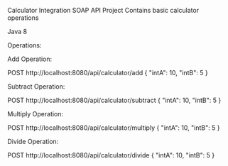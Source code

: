 Calculator Integration SOAP API Project
Contains basic calculator operations

Java 8

Operations:

Add Operation:

POST http://localhost:8080/api/calculator/add
{
"intA": 10,
"intB": 5
}

Subtract Operation:

POST http://localhost:8080/api/calculator/subtract
{
"intA": 10,
"intB": 5
}

Multiply Operation:

POST http://localhost:8080/api/calculator/multiply
{
"intA": 10,
"intB": 5
}

Divide Operation:

POST http://localhost:8080/api/calculator/divide
{
"intA": 10,
"intB": 5
}

